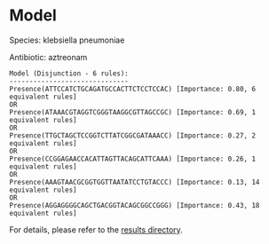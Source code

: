 
# Model

Species: klebsiella pneumoniae

Antibiotic: aztreonam

```
Model (Disjunction - 6 rules):
------------------------------
Presence(ATTCCATCTGCAGATGCCACTTCTCCTCCAC) [Importance: 0.80, 6 equivalent rules]
OR
Presence(ATAAACGTAGGTCGGGTAAGGCGTTAGCCGC) [Importance: 0.69, 1 equivalent rules]
OR
Presence(TTGCTAGCTCCGGTCTTATCGGCGATAAACC) [Importance: 0.27, 2 equivalent rules]
OR
Presence(CCGGAGAACCACATTAGTTACAGCATTCAAA) [Importance: 0.26, 1 equivalent rules]
OR
Presence(AAAGTAACGCGGTGGTTAATATCCTGTACCC) [Importance: 0.13, 14 equivalent rules]
OR
Presence(AGGAGGGGCAGCTGACGGTACAGCGGCCGGG) [Importance: 0.43, 18 equivalent rules]

```

For details, please refer to the [results directory](../../../../../results/scm_b/klebsiella%20pneumoniae/aztreonam/repeat_4/).

